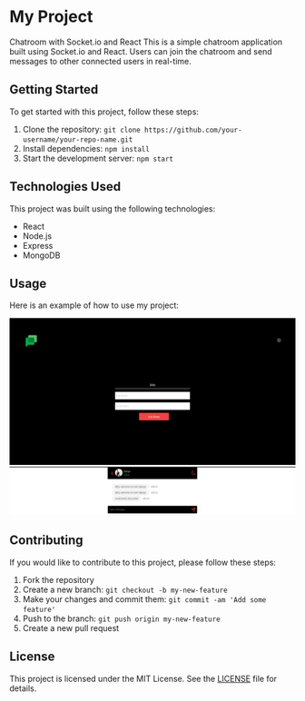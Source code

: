 
# My Project

Chatroom with Socket.io and React
This is a simple chatroom application built using Socket.io and React. Users can join the chatroom and send messages to other connected users in real-time.


## Getting Started

To get started with this project, follow these steps:

1. Clone the repository: `git clone https://github.com/your-username/your-repo-name.git`
2. Install dependencies: `npm install`
3. Start the development server: `npm start`

## Technologies Used

This project was built using the following technologies:

- React
- Node.js
- Express
- MongoDB

## Usage

Here is an example of how to use my project:

![Alt text](./join.png)
![Alt text](./chat_light.png)

## Contributing

If you would like to contribute to this project, please follow these steps:

1. Fork the repository
2. Create a new branch: `git checkout -b my-new-feature`
3. Make your changes and commit them: `git commit -am 'Add some feature'`
4. Push to the branch: `git push origin my-new-feature`
5. Create a new pull request

## License

This project is licensed under the MIT License. See the [LICENSE](LICENSE) file for details.

